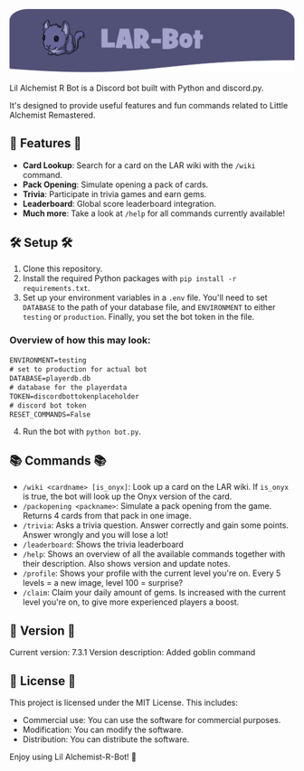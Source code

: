 ![Bot Image](readme/logo.png)

Lil Alchemist R Bot is a Discord bot built with Python and discord.py.

It's designed to provide useful features and fun commands related to Little Alchemist Remastered.

## 🌟 Features 🌟

- **Card Lookup**: Search for a card on the LAR wiki with the `/wiki` command.
- **Pack Opening**: Simulate opening a pack of cards.
- **Trivia**: Participate in trivia games and earn gems.
- **Leaderboard**: Global score leaderboard integration.
- **Much more**: Take a look at `/help` for all commands currently available!

## 🛠️ Setup 🛠️

1. Clone this repository.
2. Install the required Python packages with `pip install -r requirements.txt`.
3. Set up your environment variables in a `.env` file. You'll need to set `DATABASE` to the path of your database file, and `ENVIRONMENT` to either `testing` or `production`. Finally, you set the bot token in the file.
   <br/>

### Overview of how this may look:

```
ENVIRONMENT=testing
# set to production for actual bot
DATABASE=playerdb.db
# database for the playerdata
TOKEN=discordbottokenplaceholder
# discord bot token
RESET_COMMANDS=False
```

4. Run the bot with `python bot.py`.

## 📚 Commands 📚

- `/wiki <cardname> [is_onyx]`: Look up a card on the LAR wiki. If `is_onyx` is true, the bot will look up the Onyx version of the card.
- `/packopening <packname>`: Simulate a pack opening from the game. Returns 4 cards from that pack in one image.
- `/trivia`: Asks a trivia question. Answer correctly and gain some points. Answer wrongly and you will lose a lot!
- `/leaderboard`: Shows the trivia leaderboard
- `/help`: Shows an overview of all the available commands together with their description. Also shows version and update notes.
- `/profile`: Shows your profile with the current level you're on. Every 5 levels = a new image, level 100 = surprise?
- `/claim`: Claim your daily amount of gems. Is increased with the current level you're on, to give more experienced players a boost.

## 📝 Version 📝

Current version: 7.3.1
Version description: Added goblin command

## 📜 License 📜

This project is licensed under the MIT License.
This includes:

- Commercial use: You can use the software for commercial purposes.
- Modification: You can modify the software.
- Distribution: You can distribute the software.

Enjoy using Lil Alchemist-R-Bot! 🎉
